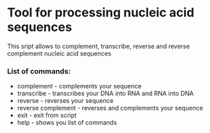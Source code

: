 # Tool for processing nucleic acid sequences

This sript allows to complement, transcribe, reverse and reverse complement nucleic acid sequences

### List of commands:

- complement - complements your sequence
- transcribe - transcribes your DNA into RNA and RNA into DNA
- reverse - reverses your sequence
- reverse complement - reverses and complements your sequence
- exit - exit from script
- help - shows you list of commands